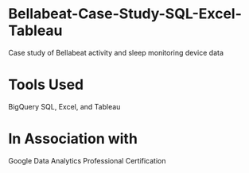 # Bellabeat-Case-Study-SQL-Excel-Tableau
Case study of Bellabeat activity and sleep monitoring device data  
# Tools Used
BigQuery SQL, Excel, and Tableau
# In Association with
Google Data Analytics Professional Certification
